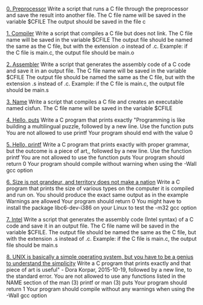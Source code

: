 [0. Preprocessor](https://github.com/abdi8-GitHub/alx-low_level_programming/blob/master/0x00-hello_world/0-preprocessor)
Write a script that runs a C file through the preprocessor and save the result into another file.
The C file name will be saved in the variable $CFILE
The output should be saved in the file c

[1. Compiler](https://github.com/abdi8-GitHub/alx-low_level_programming/blob/master/0x00-hello_world/1-compiler)
Write a script that compiles a C file but does not link.
The C file name will be saved in the variable $CFILE
The output file should be named the same as the C file, but with the extension .o instead of .c.
Example: if the C file is main.c, the output file should be main.o

[2. Assembler](https://github.com/abdi8-GitHub/alx-low_level_programming/blob/master/0x00-hello_world/2-assembler)
Write a script that generates the assembly code of a C code and save it in an output file.
The C file name will be saved in the variable $CFILE
The output file should be named the same as the C file, but with the extension .s instead of .c.
Example: if the C file is main.c, the output file should be main.s

[3. Name](https://github.com/abdi8-GitHub/alx-low_level_programming/blob/master/0x00-hello_world/3-name)
Write a script that compiles a C file and creates an executable named cisfun.
The C file name will be saved in the variable $CFILE

[4. Hello, puts](https://github.com/abdi8-GitHub/alx-low_level_programming/blob/master/0x00-hello_world/4-puts.c)
Write a C program that prints exactly "Programming is like building a multilingual puzzle, followed by a new line.
Use the function puts
You are not allowed to use printf
Your program should end with the value 0

[5. Hello, printf](https://github.com/abdi8-GitHub/alx-low_level_programming/blob/master/0x00-hello_world/5-printf.c)
Write a C program that prints exactly with proper grammar, but the outcome is a piece of art,, followed by a new line.
Use the function printf
You are not allowed to use the function puts
Your program should return 0
Your program should compile without warning when using the -Wall gcc option

[6. Size is not grandeur, and territory does not make a nation](https://github.com/abdi8-GitHub/alx-low_level_programming/blob/master/0x00-hello_world/6-size.c)
Write a C program that prints the size of various types on the computer it is compiled and run on.
You should produce the exact same output as in the example
Warnings are allowed
Your program should return 0
You might have to install the package libc6-dev-i386 on your Linux to test the -m32 gcc option

[7. Intel](https://github.com/abdi8-GitHub/alx-low_level_programming/blob/master/0x00-hello_world/100-intel)
Write a script that generates the assembly code (Intel syntax) of a C code and save it in an output file.
The C file name will be saved in the variable $CFILE.
The output file should be named the same as the C file, but with the extension .s instead of .c.
Example: if the C file is main.c, the output file should be main.s

[8. UNIX is basically a simple operating system, but you have to be a genius to understand the simplicity](https://github.com/abdi8-GitHub/alx-low_level_programming/blob/master/0x00-hello_world/101-quote.c)
Write a C program that prints exactly and that piece of art is useful" - Dora Korpar, 2015-10-19, followed by a new line, to the standard error.
You are not allowed to use any functions listed in the NAME section of the man (3) printf or man (3) puts
Your program should return 1
Your program should compile without any warnings when using the -Wall gcc option
